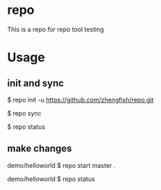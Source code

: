 # repo
This is a repo for repo tool testing

# Usage

## init and sync

$ repo init -u https://github.com/zhengfish/repo.git

$ repo sync

$ repo status

## make changes

demo/helloworld $ repo start master .

demo/helloworld $ repo status

